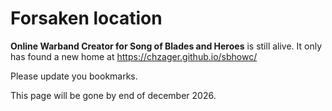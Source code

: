 # Forsaken location

**Online Warband Creator for Song of Blades and Heroes** is still alive. It only has found a new home at https://chzager.github.io/sbhowc/

Please update you bookmarks.

This page will be gone by end of december 2026.
